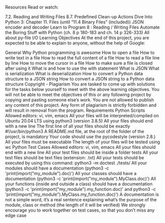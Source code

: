 Resources Read or watch:

7.2. Reading and Writing Files 8.7. Predefined Clean-up Actions Dive Into Python 3: Chapter 11. Files (until “11.4 Binary Files” (included)) JSON encoder and decoder Learn to Program 8 : Reading / Writing Files Automate the Boring Stuff with Python (ch. 8 p 180-183 and ch. 14 p 326-333) All about py-file I/O Learning Objectives At the end of this project, you are expected to be able to explain to anyone, without the help of Google:

General Why Python programming is awesome How to open a file How to write text in a file How to read the full content of a file How to read a file line by line How to move the cursor in a file How to make sure a file is closed after using it What is and how to use the with statement What is JSON What is serialization What is deserialization How to convert a Python data structure to a JSON string How to convert a JSON string to a Python data structure Copyright - Plagiarism You are tasked to come up with solutions for the tasks below yourself to meet with the above learning objectives. You will not be able to meet the objectives of this or any following project by copying and pasting someone else’s work. You are not allowed to publish any content of this project. Any form of plagiarism is strictly forbidden and will result in removal from the program. Requirements Python Scripts Allowed editors: vi, vim, emacs All your files will be interpreted/compiled on Ubuntu 20.04 LTS using python3 (version 3.8.5) All your files should end with a new line The first line of all your files should be exactly #!/usr/bin/python3 A README.md file, at the root of the folder of the project, is mandatory Your code should use the pycodestyle (version 2.8.) All your files must be executable The length of your files will be tested using wc Python Test Cases Allowed editors: vi, vim, emacs All your files should end with a new line All your test files should be inside a folder tests All your test files should be text files (extension: .txt) All your tests should be executed by using this command: python3 -m doctest ./tests/ All your modules should have a documentation (python3 -c 'print(import("my_module").doc)') All your classes should have a documentation (python3 -c 'print(import("my_module").MyClass.doc)') All your functions (inside and outside a class) should have a documentation (python3 -c 'print(import("my_module").my_function.doc)' and python3 -c 'print(import("my_module").MyClass.my_function.doc)') A documentation is not a simple word, it’s a real sentence explaining what’s the purpose of the module, class or method (the length of it will be verified) We strongly encourage you to work together on test cases, so that you don’t miss any edge case
